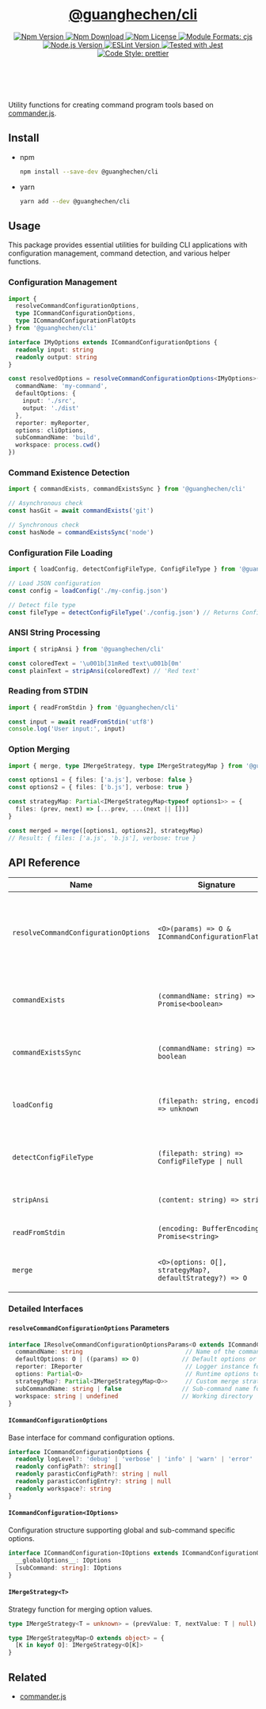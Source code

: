 <header>
  <h1 align="center">
    <a href="https://github.com/guanghechen/node-scaffolds/tree/@guanghechen/cli@1.0.8/packages/cli#readme">@guanghechen/cli</a>
  </h1>
  <div align="center">
    <a href="https://www.npmjs.com/package/@guanghechen/cli">
      <img
        alt="Npm Version"
        src="https://img.shields.io/npm/v/@guanghechen/cli.svg"
      />
    </a>
    <a href="https://www.npmjs.com/package/@guanghechen/cli">
      <img
        alt="Npm Download"
        src="https://img.shields.io/npm/dm/@guanghechen/cli.svg"
      />
    </a>
    <a href="https://www.npmjs.com/package/@guanghechen/cli">
      <img
        alt="Npm License"
        src="https://img.shields.io/npm/l/@guanghechen/cli.svg"
      />
    </a>
    <a href="#install">
      <img
        alt="Module Formats: cjs"
        src="https://img.shields.io/badge/module_formats-cjs-green.svg"
      />
    </a>
    <a href="https://github.com/nodejs/node">
      <img
        alt="Node.js Version"
        src="https://img.shields.io/node/v/@guanghechen/cli"
      />
    </a>
    <a href="https://github.com/facebook/jest">
      <img
        alt="ESLint Version"
        src="https://img.shields.io/npm/dependency-version/@guanghechen/cli/peer/jest"
      />
    </a>
    <a href="https://github.com/facebook/jest">
      <img
        alt="Tested with Jest"
        src="https://img.shields.io/badge/tested_with-jest-9c465e.svg"
      />
    </a>
    <a href="https://github.com/prettier/prettier">
      <img
        alt="Code Style: prettier"
        src="https://img.shields.io/badge/code_style-prettier-ff69b4.svg?style=flat-square"
      />
    </a>
  </div>
</header>
<br/>

Utility functions for creating command program tools based on [commander.js][].

## Install

- npm

  ```bash
  npm install --save-dev @guanghechen/cli
  ```

- yarn

  ```bash
  yarn add --dev @guanghechen/cli
  ```

## Usage

This package provides essential utilities for building CLI applications with configuration management, command detection, and various helper functions.

### Configuration Management

```typescript
import {
  resolveCommandConfigurationOptions,
  type ICommandConfigurationOptions,
  type ICommandConfigurationFlatOpts
} from '@guanghechen/cli'

interface IMyOptions extends ICommandConfigurationOptions {
  readonly input: string
  readonly output: string
}

const resolvedOptions = resolveCommandConfigurationOptions<IMyOptions>({
  commandName: 'my-command',
  defaultOptions: {
    input: './src',
    output: './dist'
  },
  reporter: myReporter,
  options: cliOptions,
  subCommandName: 'build',
  workspace: process.cwd()
})
```

### Command Existence Detection

```typescript
import { commandExists, commandExistsSync } from '@guanghechen/cli'

// Asynchronous check
const hasGit = await commandExists('git')

// Synchronous check  
const hasNode = commandExistsSync('node')
```

### Configuration File Loading

```typescript
import { loadConfig, detectConfigFileType, ConfigFileType } from '@guanghechen/cli'

// Load JSON configuration
const config = loadConfig('./my-config.json')

// Detect file type
const fileType = detectConfigFileType('./config.json') // Returns ConfigFileType.JSON
```

### ANSI String Processing

```typescript
import { stripAnsi } from '@guanghechen/cli'

const coloredText = '\u001b[31mRed text\u001b[0m'
const plainText = stripAnsi(coloredText) // 'Red text'
```

### Reading from STDIN

```typescript
import { readFromStdin } from '@guanghechen/cli'

const input = await readFromStdin('utf8')
console.log('User input:', input)
```

### Option Merging

```typescript
import { merge, type IMergeStrategy, type IMergeStrategyMap } from '@guanghechen/cli'

const options1 = { files: ['a.js'], verbose: false }
const options2 = { files: ['b.js'], verbose: true }

const strategyMap: Partial<IMergeStrategyMap<typeof options1>> = {
  files: (prev, next) => [...prev, ...(next || [])]
}

const merged = merge([options1, options2], strategyMap)
// Result: { files: ['a.js', 'b.js'], verbose: true }
```

## API Reference

| Name | Signature | Description |
|------|-----------|-------------|
| `resolveCommandConfigurationOptions` | `<O>(params) => O & ICommandConfigurationFlatOpts` | Resolves command configuration options by merging defaults, configs, and runtime options |
| `commandExists` | `(commandName: string) => Promise<boolean>` | Asynchronously checks if a command exists in the system PATH |
| `commandExistsSync` | `(commandName: string) => boolean` | Synchronously checks if a command exists in the system PATH |
| `loadConfig` | `(filepath: string, encoding?) => unknown` | Loads and parses a configuration file (currently supports JSON) |
| `detectConfigFileType` | `(filepath: string) => ConfigFileType \| null` | Detects the configuration file type based on file extension |
| `stripAnsi` | `(content: string) => string` | Removes ANSI escape codes from a string |
| `readFromStdin` | `(encoding: BufferEncoding) => Promise<string>` | Reads content from standard input |
| `merge` | `<O>(options: O[], strategyMap?, defaultStrategy?) => O` | Merges multiple option objects using custom strategies |

### Detailed Interfaces

#### `resolveCommandConfigurationOptions` Parameters

```typescript
interface IResolveCommandConfigurationOptionsParams<O extends ICommandConfigurationOptions> {
  commandName: string                             // Name of the command
  defaultOptions: O | ((params) => O)            // Default options or factory function
  reporter: IReporter                             // Logger instance for debugging
  options: Partial<O>                             // Runtime options to merge
  strategyMap?: Partial<IMergeStrategyMap<O>>     // Custom merge strategies
  subCommandName: string | false                 // Sub-command name for specific config
  workspace: string | undefined                  // Working directory
}
```

#### `ICommandConfigurationOptions`

Base interface for command configuration options.

```typescript
interface ICommandConfigurationOptions {
  readonly logLevel?: 'debug' | 'verbose' | 'info' | 'warn' | 'error' | ReporterLevelEnum | string
  readonly configPath?: string[]
  readonly parasticConfigPath?: string | null
  readonly parasticConfigEntry?: string | null
  readonly workspace?: string
}
```

#### `ICommandConfiguration<IOptions>`

Configuration structure supporting global and sub-command specific options.

```typescript
interface ICommandConfiguration<IOptions extends ICommandConfigurationOptions> {
  __globalOptions__: IOptions
  [subCommand: string]: IOptions
}
```

#### `IMergeStrategy<T>`

Strategy function for merging option values.

```typescript
type IMergeStrategy<T = unknown> = (prevValue: T, nextValue: T | null) => T

type IMergeStrategyMap<O extends object> = {
  [K in keyof O]: IMergeStrategy<O[K]>
}
```

## Related

- [commander.js][]

[homepage]:
  https://github.com/guanghechen/node-scaffolds/tree/@guanghechen/cli@1.0.8/packages/cli#readme
[commander.js]: https://github.com/tj/commander.js/
